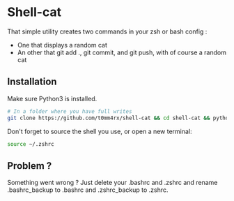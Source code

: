 # Shell-cat

That simple utility creates two commands in your zsh or bash config :
- One that displays a random cat
- An other that git add ., git commit, and git push, with of course a random cat

## Installation

Make sure Python3 is installed.

```sh
# In a folder where you have full writes
git clone https://github.com/t0mm4rx/shell-cat && cd shell-cat && python3 install.py && cd ../ && rm -rf shell-cat
```

Don't forget to source the shell you use, or open a new terminal:
```sh
source ~/.zshrc
```

## Problem ?

Something went wrong ? Just delete your .bashrc and .zshrc and rename .bashrc_backup to .bashrc and .zshrc_backup to .zshrc.
